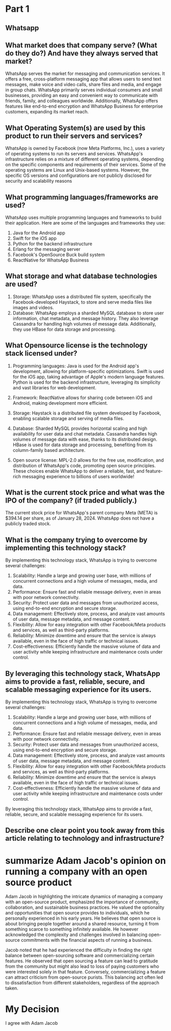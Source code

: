 # Part 1
## Whatsapp

## What market does that company serve? (What do they do?) And have they always served that market?


WhatsApp serves the market for messaging and communication services. It offers a free, cross-platform messaging app that allows users to send text messages, make voice and video calls, share files and media, and engage in group chats. WhatsApp primarily serves individual consumers and small businesses, providing an easy and convenient way to communicate with friends, family, and colleagues worldwide. Additionally, WhatsApp offers features like end-to-end encryption and WhatsApp Business for enterprise customers, expanding its market reach.


## What Operating System(s) are used by this product to run their servers and services?

WhatsApp is owned by Facebook (now Meta Platforms, Inc.), uses a variety of operating systems to run its servers and services. WhatsApp's infrastructure relies on a mixture of different operating systems, depending on the specific components and requirements of their services. Some of the operating systems are Linux and Unix-based systems. However, the specific OS versions and configurations are not publicly disclosed for security and scalability reasons


## What programming languages/frameworks are used?
WhatsApp uses multiple programming languages and frameworks to build their application. Here are some of the languages and frameworks they use:
1. Java for the Android app
2. Swift for the iOS app
3. Python for the backend infrastructure
4. Erlang for the messaging server
5. Facebook's OpenSource Buck build system
6. ReactNative for WhatsApp Business

## What storage and what database technologies are used?
1. Storage: WhatsApp uses a distributed file system, specifically the Facebook-developed Haystack, to store and serve media files like images and videos.
2. Database: WhatsApp employs a sharded MySQL database to store user information, chat metadata, and message history. They also leverage Cassandra for handling high volumes of message data. Additionally, they use HBase for data storage and processing.


## What Opensource license is the technology stack licensed under?
1. Programming languages:
Java is used for the Android app's development, allowing for platform-specific optimizations.
Swift is used for the iOS app, taking advantage of Apple's modern language features.
Python is used for the backend infrastructure, leveraging its simplicity and vast libraries for web development.
2. Framework:
ReactNative allows for sharing code between iOS and Android, making development more efficient.
3. Storage:
Haystack is a distributed file system developed by Facebook, enabling scalable storage and serving of media files.

4. Database:
Sharded MySQL provides horizontal scaling and high availability for user data and chat metadata.
Cassandra handles high volumes of message data with ease, thanks to its distributed design.
HBase is used for data storage and processing, benefiting from its column-family based architecture.

5. Open source license:
MPL-2.0 allows for the free use, modification, and distribution of WhatsApp's code, promoting open source principles.
These choices enable WhatsApp to deliver a reliable, fast, and feature-rich messaging experience to billions of users worldwide!


## What is the current stock price and what was the IPO of the company? (if traded publicly.)
The current stock price for WhatsApp's parent company Meta (META) is $394.14 per share, as of January 28, 2024. WhatsApp does not have a publicly traded stock. 

## What is the company trying to overcome by implementing this technology stack?

By implementing this technology stack, WhatsApp is trying to overcome several challenges:

1. Scalability: Handle a large and growing user base, with millions of concurrent connections and a high volume of messages, media, and data.
2. Performance: Ensure fast and reliable message delivery, even in areas with poor network connectivity.
3. Security: Protect user data and messages from unauthorized access, using end-to-end encryption and secure storage.
4. Data management: Effectively store, process, and analyze vast amounts of user data, message metadata, and message content.
5. Flexibility: Allow for easy integration with other Facebook/Meta products and services, as well as third-party platforms.
6. Reliability: Minimize downtime and ensure that the service is always available, even in the face of high traffic or technical issues.
7. Cost-effectiveness: Efficiently handle the massive volume of data and user activity while keeping infrastructure and maintenance costs under control.
## By leveraging this technology stack, WhatsApp aims to provide a fast, reliable, secure, and scalable messaging experience for its users.

By implementing this technology stack, WhatsApp is trying to overcome several challenges:

1. Scalability: Handle a large and growing user base, with millions of concurrent connections and a high volume of messages, media, and data.
2. Performance: Ensure fast and reliable message delivery, even in areas with poor network connectivity.
3. Security: Protect user data and messages from unauthorized access, using end-to-end encryption and secure storage.
4. Data management: Effectively store, process, and analyze vast amounts of user data, message metadata, and message content.
5. Flexibility: Allow for easy integration with other Facebook/Meta products and services, as well as third-party platforms.
6. Reliability: Minimize downtime and ensure that the service is always available, even in the face of high traffic or technical issues.
7. Cost-effectiveness: Efficiently handle the massive volume of data and user activity while keeping infrastructure and maintenance costs under control.

By leveraging this technology stack, WhatsApp aims to provide a fast, reliable, secure, and scalable messaging experience for its users.

## Describe one clear point you took away from this article relating to technology and infrastructure?


 # summarize Adam Jacob's opinion on running a company with an open source product


 Adam Jacob in highlighting the intricate dynamics of managing a company with an open-source product, emphasized the importance of community, collaboration, and sustainable business practices. He valued the optionality and opportunities that open source provides to individuals, which he personally experienced in his early years. He believes that open source is about bringing people together around a shared resource, turning it from something scarce to something infinitely available. He however acknowledged the complexity and challenges involved in balancing open-source commitments with the financial aspects of running a business.

Jacob noted that he had experienced the difficulty in finding the right balance between open-sourcing software and commercializing certain features. He observed that open sourcing a feature can lead to gratitude from the community but might also lead to loss of paying customers who were interested solely in that feature. Conversely, commercializing a feature can attract criticism from open-source purists. This balancing act often led to dissatisfaction from different stakeholders, regardless of the approach taken.


# My Decision 
I agree with Adam Jacob 

 